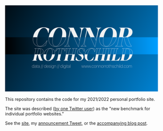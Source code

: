 [![Connor Rothschild](./static/social.png)](https://www.connorrothschild.com)

This repository contains the code for my 2021/2022 personal portfolio site.

The site was described ([by one Twitter user](https://twitter.com/fubits/status/1469395932026486789?s=20)) as the "new benchmark for individual portfolio websites."

See the [site](https://www.connorrothschild.com/), my [announcement Tweet](https://twitter.com/CL_Rothschild/status/1469064267294986241), or the [accompanying blog post](https://www.connorrothschild.com/post/this-site).
